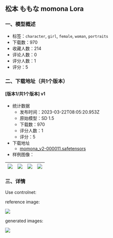 ## 松本 ももな momona Lora
### 一、模型概述

- 标签：`character`, `girl`, `female`, `woman`, `portraits`
- 下载数：970
- 收藏人数：214
- 评论人数：0
- 评分人数：1
- 评分：5

### 二、下载地址（共1个版本）

#### [版本1/共1个版本] v1

- 统计数据
  - 发布时间：2023-03-22T08:05:20.953Z
  - 原始模型：SD 1.5
  - 下载数：970
  - 评分人数：1
  - 评分：5
- 下载地址
  - [momona_v2-000011.safetensors](https://civitai.com/api/download/models/27118)
- 样例图像：

| <img src="https://image.civitai.com/xG1nkqKTMzGDvpLrqFT7WA/25dd6e86-7531-42c3-8baa-b7926727c400/width=450/298739.jpeg" /> | <img src="https://image.civitai.com/xG1nkqKTMzGDvpLrqFT7WA/e0c95e97-c40b-41f9-6fe8-864f0ca29b00/width=450/298751.jpeg" /> | <img src="https://image.civitai.com/xG1nkqKTMzGDvpLrqFT7WA/df13c5ce-f5ea-45f6-1641-0c99316caa00/width=450/298748.jpeg" /> | <img src="https://image.civitai.com/xG1nkqKTMzGDvpLrqFT7WA/70f56281-b75a-4c81-341b-a1ac8b291700/width=450/298746.jpeg" /> |
| ---- | ---- | ---- | ---- |


### 三、详情
<p></p><p>Use controlnet:</p><p>reference image:</p><img src="https://imagecache.civitai.com/xG1nkqKTMzGDvpLrqFT7WA/060a7f60-b8a0-4573-18dd-01668a5b2d00/width=525/060a7f60-b8a0-4573-18dd-01668a5b2d00" /><p>generated images:</p><img src="https://imagecache.civitai.com/xG1nkqKTMzGDvpLrqFT7WA/3720e856-586e-437d-f0aa-5b4a89e85600/width=525/3720e856-586e-437d-f0aa-5b4a89e85600" />
